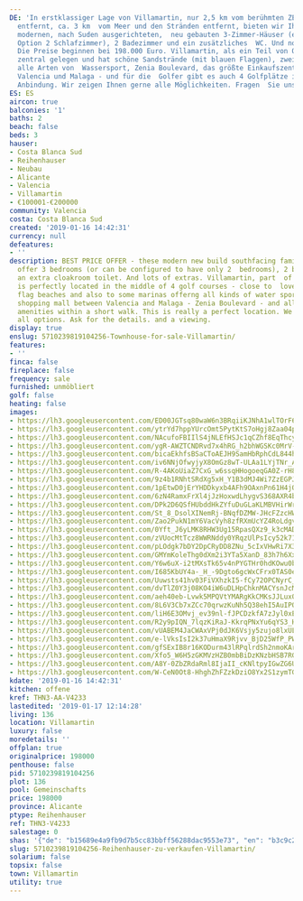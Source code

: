 ```yaml
---
DE: 'In erstklassiger Lage von Villamartin, nur 2,5 km vom berühmten ZENIA BOULEVARD
  entfernt, ca. 3 km  vom Meer und den Stränden entfernt, bieten wir Ihnen diese neuen,
  modernen, nach Suden ausgerichteten,  neu gebauten 3-Zimmer-Häuser (einige mit der
  Option 2 Schlafzimmer), 2 Badezimmer und ein zusätzliches  WC. Und noch viel mehr:
  Die Preise beginnen bei 198.000 Euro. Villamartin, als ein Teil von Orihuela Costa,  ist
  zentral gelegen und hat schöne Sandstrände (mit blauen Flaggen), zwei Jachthäfen,
  alle Arten von  Wassersport, Zenia Boulevard, das größte Einkaufszentrum zwischen
  Valencia und Malaga - und für die  Golfer gibt es auch 4 Golfplätze in direkter
  Anbindung. Wir zeigen Ihnen gerne alle Möglichkeiten. Fragen  Sie uns.'
ES: ES
aircon: true
balconies: '1'
baths: 2
beach: false
beds: 3
hauser:
- Costa Blanca Sud
- Reihenhauser
- Neubau
- Alicante
- Valencia
- Villamartin
- €100001-€200000
community: Valencia
costa: Costa Blanca Sud
created: '2019-01-16 14:42:31'
currency: null
defeatures:
- ''
description: BEST PRICE OFFER - these modern new build southfacing family homes  (townhouses)
  offer 3 bedrooms (or can be configured to have only 2  bedrooms), 2 bathrooms and
  an extra cloakroom toilet. And lots of extras. Villamartin, part  of Orihuela Costa,
  is perfectly located in the middle of 4 golf courses - close to  lovely sandy blue
  flag beaches and also to some marinas offerng all kinds of water sports, the biggest
  shopping mall between Valencia and Malaga - Zenia Boulevard - and all needed local
  amenities within a short walk. This is really a perfect location. We can show you
  all options. Ask for the details. and a viewing.
display: true
enslug: 5710239819104256-Townhouse-for-sale-Villamartin/
features:
- ''
finca: false
fireplace: false
frequency: sale
furnished: unmöbliert
golf: false
heating: false
images:
- https://lh3.googleusercontent.com/ED00JGTsq80waW6n3BRqiiKJNhA1wlTOrF60UyQV3gBYfu7zYb3zD1K88_Mk0Kyf4iSXpLeOPjMEyHZQCRkN=w640-rj-e30-l100
- https://lh3.googleusercontent.com/ytrYd7hppYUrcOmt5PytKtS7oHgj8Zaa04pi0T1egJxN69qN-jRGFiZUtYz2MNPKs6hbLVMMmzpc7289nTVoOw=w640-rj-e30-l100
- https://lh3.googleusercontent.com/NAcufoFBIIlS4jNLEfHSJc1qCZhf8EqThcyA9O6RssWt2DH83STkK1rSwsTAFSYps-LCSG41YfB2-tR-SXw=w640-rj-e30-l100
- https://lh3.googleusercontent.com/ygR-AWZTCNDRvd7x4hRG_h2bhWGSKc0MrV-VwKnj0YuVC7RA_Zr1e-i_MJA7D0TYFcc4Ov3FqDrQh8Hp-DA=w640-rj-e30-l100
- https://lh3.googleusercontent.com/bicaEkhfsBSaCToAEJH9SamHbRphCdL844hAETWB_yixUpGJ7O7-nhO7-TxRKdFOTJCqFDkTRrd9VtlL1Ynp=w640-rj-e30-l100
- https://lh3.googleusercontent.com/iv6NNjOfwyjyX8OmGz8wT-ULAa1LYjTNr_A8hQZl6NUAKKXS0L4ZoHyKZR2IExWGKBoOUZi0ZtVi3pXoR3Pq=w640-rj-e30-l100
- https://lh3.googleusercontent.com/R-4AKoUiaZ7CxG_w6ssqHHogoeqGA0Z-rH8WSoEP85sKgB6X1kpPgw5MB0aN0d-pS2n9Aw3H9VwJCzfmcw=w640-rj-e30-l100
- https://lh3.googleusercontent.com/9z4b1RNhtSRdXg5xH_Y1B3dMJ4Wi7ZzEGPJQvMptbDnkwoQingYnrbWlQbDD709fQ0pyuLKw_5OaPoZlEgI=w640-rj-e30-l100
- https://lh3.googleusercontent.com/1pEtwD0jErYHDDkyxb4AFh9OAxnPn61H4jO2_JcWviHJD98gddabhpDjYJ0Yfo4kWp34P-WzdsDeAtXeO1g=w640-rj-e30-l100
- https://lh3.googleusercontent.com/6zN4RamxFrXl4jJzHoxwdLhygvS368AXR4bYChwskiheCjjG0NVey_77fU8qc9JkQ3AY4KH5ACe1PrcI_EM=w640-rj-e30-l100
- https://lh3.googleusercontent.com/DPk2D6QSfHUbddHkZYfuDuGLaKLMBVHirWrJkny-bYBnYttVnQ1HT6N_tcPkLNd6hvGY2j0jRcBOITE2ZWj9iQ=w640-rj-e30-l100
- https://lh3.googleusercontent.com/St_8_DsolXINemRj-BNqfDZMW-JHcFZzcHWwj9rB7XVOjWEe1ubqf1Ho5LBqWtPV9HJptSo-j5r1Uehz5Ia2=w640-rj-e30-l100
- https://lh3.googleusercontent.com/Zao2PukN1mY6VacVyh8zfRXmUcYZ4RoLdgvawjHBZWyweNW5HQen7i3jHJzxJA85EibhrJyvPkLwe7WZeY_8Jw=w640-rj-e30-l100
- https://lh3.googleusercontent.com/0Yft_J6yLMK8RHW3Ug15RpasQXz9_k3cMADrLLCrVbwaktKHLLPuVTFLXvm6gmTZCmVTjhV-H2hDGtIGQ4dAXg=w640-rj-e30-l100
- https://lh3.googleusercontent.com/zVUocMtTcz8WWRNddy0YRqzUlPsIcy52k71HzHAFbBNJGryuR7GTgvkvfKVce70vTa-qA5xGnDz9JnaYWDJNIQ=w640-rj-e30-l100
- https://lh3.googleusercontent.com/pLOdgk7bDY2DpCRyDD8ZNu_5cIxVHwRi7X38ITIkhWk5IWuqgjcdDpRsDMbx8AwMWLuffdBrSkjewVIjB55n5g=w640-rj-e30-l100
- https://lh3.googleusercontent.com/GMYmKoleThg0dXm2i3YTa5XanD_83h7h6XxAENi1IV5ikJu3V2ixuZB0O9_uG1ztaYd46tLy_pkpTdu68RDD=w640-rj-e30-l100
- https://lh3.googleusercontent.com/Y6w6uX-i2tMXsTk65v4nPYGTHr0hdKOwu0bltygxQEG58mkmwoP1b3reQwMP2Jf0rmV4yNo4WEGyyIDWpgQ=w640-rj-e30-l100
- https://lh3.googleusercontent.com/I685KbUY4a-_H_-9Dgto6gcWxCFrx0TAS0eweAEuvBS_BAlIh4yItY31tkkHpiJy4NZ0Iwlz512PE10A9Ju-=w640-rj-e30-l100
- https://lh3.googleusercontent.com/Uuwsts41hv03FiVXhzkI5-fCy72OPCNyrC_KaAeI2tei_Jk5W6bpAAt8D_mEPBHJwuq-C2SWQR-TijAmJg_t=w640-rj-e30-l100
- https://lh3.googleusercontent.com/dvTlZ0Y3j08KO4iW6uDLHpChknMACYsnJcMkJEXIOKQw0LFBSTuRSvIRVxDzXhSSswq7h3FvOIy25i8c9FY=w640-rj-e30-l100
- https://lh3.googleusercontent.com/aeh40eb-Lvwk5MPQVtYMARgKkCMKsJJLux03N9hVfZOiezDoWCVWIvBRlTY8heLKVVWUHmNcSK5X09L1eLU=w640-rj-e30-l100
- https://lh3.googleusercontent.com/8L6V3Cb7xZCc70qrwzKuNh5Q38ehI5AuIPQ7P0ysgSeo0yePY_e-u8iwWexX4LQqqQ-mqNnqjqLnq462A8tbnw=w640-rj-e30-l100
- https://lh3.googleusercontent.com/liH6E3OMvj_ev39nl-fJPCDzkfA7zJyl0xEIqe5A0stFc18TD4hv528DXBoF7_cpCMTwY4rIK6PeH9BKTb6C=w640-rj-e30-l100
- https://lh3.googleusercontent.com/R2y9pIQN_7lqzKiRaJ-KkrqPNxYu6qYS3_HfLP8GoMyFjRJJPBwXp6VZI_uf874kcnGnAgEk1YwDMlo46pw=w640-rj-e30-l100
- https://lh3.googleusercontent.com/vUABEM4JaCWAxVPj0dJK6Vsjy5zujo8lxULOYT11SthhmOMFD3obNXeGVnTnQ7ezEpmPT7sQMMzXtldjY7mNhw=w640-rj-e30-l100
- https://lh3.googleusercontent.com/e-lVksIsI2k37uHmaX9Rjvv_BjD25WfP_PWQjJE8kz_TFQhnIJnKfX0FMMDJdp3T2KsP0kj81qBUd5NvemWn=w640-rj-e30-l100
- https://lh3.googleusercontent.com/gfSExIB8r16KODurm43lRPqlrdSh2nmoKArfaLtDBEoLbgdN3Vet1oOlK8pGw8K4vTPmtvlakjS6qHfyLZJg=w640-rj-e30-l100
- https://lh3.googleusercontent.com/Xfo5_W6H5zGKMVzHZB0mbBiDzKNzbHSB7RGOZNCyONoEoNFCINMsmleo4QXrqglKmgqHt4h7nwSVw_norLA=w640-rj-e30-l100
- https://lh3.googleusercontent.com/A8Y-0ZbZRdaRml8IjaII_cKNltpyIGwZG6UiLcJP0-rWgl6YOYvixHnKL_JKHejRMWARbGRd0ieHHaFk5hHwTQ=w640-rj-e30-l100
- https://lh3.googleusercontent.com/W-CeN0Ot8-HhghZhFZzkDziO8Yx2S1zymTG9TnoE9k8aK9LA_kt7_9-pfv7Ze4m7UEa1kMrLbbk2DNPysi4=w640-rj-e30-l100
kdate: '2019-01-16 14:42:31'
kitchen: offene
kref: THN3-AA-V4233
lastedited: '2019-01-17 12:14:28'
living: 136
location: Villamartin
luxury: false
moredetails: ''
offplan: true
originalprice: 198000
penthouse: false
pid: 5710239819104256
plot: 136
pool: Gemeinschafts
price: 198000
province: Alicante
ptype: Reihenhauser
ref: THN3-V4233
salestage: 0
shas: '{"de": "b15689e4a9fb9d7b5cc83bbff56288dac9553e73", "en": "b3c9c2984adb2d6b600448bcdd2686579a2ac0c2"}'
slug: 5710239819104256-Reihenhauser-zu-verkaufen-Villamartin/
solarium: false
topsix: false
town: Villamartin
utility: true
---
```


